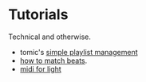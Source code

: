 # Tutorials

Technical and otherwise.

  - tomic's [simple playlist management](simple-playlist-management.md)
  - [how to match beats](how-to-match-beats.md). 
  - [midi for light](midi-for-light.md)
